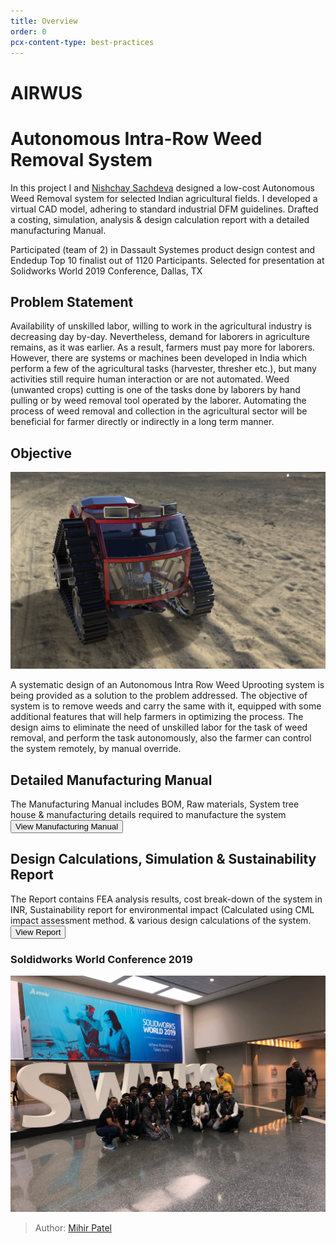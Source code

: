 ```yaml
---
title: Overview
order: 0
pcx-content-type: best-practices
---
```


# AIRWUS 

# Autonomous Intra-Row Weed Removal System

In this project I and [Nishchay Sachdeva](https://www.linkedin.com/in/nishchay-sachdeva/) designed a low-cost Autonomous Weed Removal system for selected Indian agricultural fields. I developed a virtual CAD model, adhering to standard industrial DFM guidelines. Drafted a costing, simulation, analysis & design calculation report
with a detailed manufacturing Manual.

Participated (team of 2) in Dassault Systemes product design contest and Endedup Top 10 finalist out of 1120 Participants.
Selected for presentation at Solidworks World 2019 Conference, Dallas, TX

## Problem Statement

Availability of unskilled labor, willing to work in the agricultural industry is decreasing day by-day. Nevertheless, demand for laborers in agriculture remains, as it was earlier. As a result, farmers must pay more for laborers. However, there are systems or machines been developed in India which perform a few of the agricultural tasks (harvester, thresher etc.), but many activities still require human interaction or are not automated. Weed (unwanted crops) cutting is one of the tasks done by laborers by hand pulling or by weed removal tool operated by the laborer. Automating the process of weed removal and collection in the agricultural sector will be beneficial for farmer directly or indirectly in a long term manner.

## Objective

![airwus](main.png)

A systematic design of an Autonomous Intra Row Weed Uprooting system is being provided as a solution to the problem addressed. The objective of system is to remove weeds and carry the same with it, equipped with some additional features that will help farmers in optimizing the process. The design aims to eliminate the need of unskilled labor for the task of weed removal, and perform the task autonomously, also the farmer can control the system remotely, by manual override.

## Detailed Manufacturing Manual

The Manufacturing Manual includes BOM, Raw materials, System  tree house & manufacturing details required to manufacture the system
<Button type="secondary" href="https://github.com/mihyr/mihr.io/raw/master/projects/airwus/src/content/DIY_Report.pdf">View Manufacturing Manual</Button>

## Design Calculations, Simulation & Sustainability Report

The Report contains FEA analysis results, cost break-down of the system in INR, Sustainability report for environmental impact (Calculated using CML impact assessment method. & various design calculations of the system.   
<Button type="secondary" href="https://github.com/mihyr/mihr.io/raw/master/projects/airwus/src/content/Design_Calculations_Simulation_Costing_Sustainability_Report.pdf">View Report</Button>

### Soldidworks World Conference 2019

![sww](sww.jpg)

> Author: [Mihir Patel](https://github.com/mihyr)